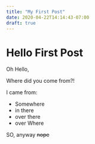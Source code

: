 ```yaml
---
title: "My First Post"
date: 2020-04-22T14:14:43-07:00
draft: true
---
```


# Hello First Post

Oh Hello,

Where did you come from?!

I came from:
 - Somewhere
 - in there
 - over there
  - over Where

SO, anyway ~~nope~~
